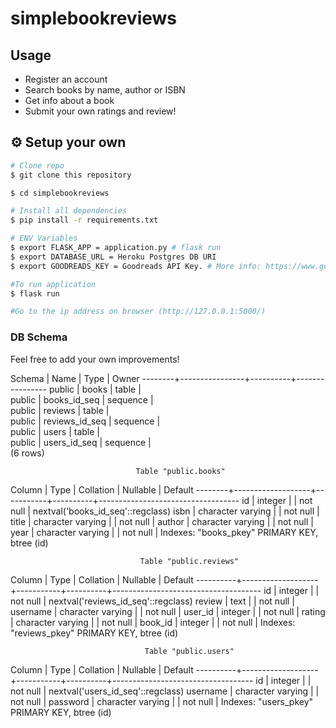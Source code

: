 # simplebookreviews
## Usage

* Register an account
* Search books by name, author or ISBN
* Get info about a book
* Submit your own ratings and review!

## :gear: Setup your own

```bash
# Clone repo
$ git clone this repository

$ cd simplebookreviews

# Install all dependencies
$ pip install -r requirements.txt

# ENV Variables
$ export FLASK_APP = application.py # flask run
$ export DATABASE_URL = Heroku Postgres DB URI
$ export GOODREADS_KEY = Goodreads API Key. # More info: https://www.goodreads.com/api

#To run application
$ flask run

#Go to the ip address on browser (http://127.0.0.1:5000/)
```

### DB Schema

Feel free to add your own improvements!

 Schema |      Name      |   Type   |     Owner
--------+----------------+----------+----------------
 public | books          | table    |  
 public | books_id_seq   | sequence |  
 public | reviews        | table    |  
 public | reviews_id_seq | sequence |  
 public | users          | table    |  
 public | users_id_seq   | sequence |  
(6 rows)

                                Table "public.books"
Column |       Type        | Collation | Nullable |              Default
--------+-------------------+-----------+----------+-----------------------------------
 id     | integer           |           | not null | nextval('books_id_seq'::regclass)
 isbn   | character varying |           | not null |
 title  | character varying |           | not null |
 author | character varying |           | not null |
 year   | character varying |           | not null |
Indexes:
    "books_pkey" PRIMARY KEY, btree (id)
	
                                 Table "public.reviews"
  Column  |       Type        | Collation | Nullable |               Default
----------+-------------------+-----------+----------+-------------------------------------
 id       | integer           |           | not null | nextval('reviews_id_seq'::regclass)
 review   | text              |           | not null |
 username | character varying |           | not null |
 user_id  | integer           |           | not null |
 rating   | character varying |           | not null |
 book_id  | integer           |           | not null |
Indexes:
    "reviews_pkey" PRIMARY KEY, btree (id)
	
                                  Table "public.users"
  Column  |       Type        | Collation | Nullable |              Default
----------+-------------------+-----------+----------+-----------------------------------
 id       | integer           |           | not null | nextval('users_id_seq'::regclass)
 username | character varying |           | not null |
 password | character varying |           | not null |
Indexes:
    "users_pkey" PRIMARY KEY, btree (id)	